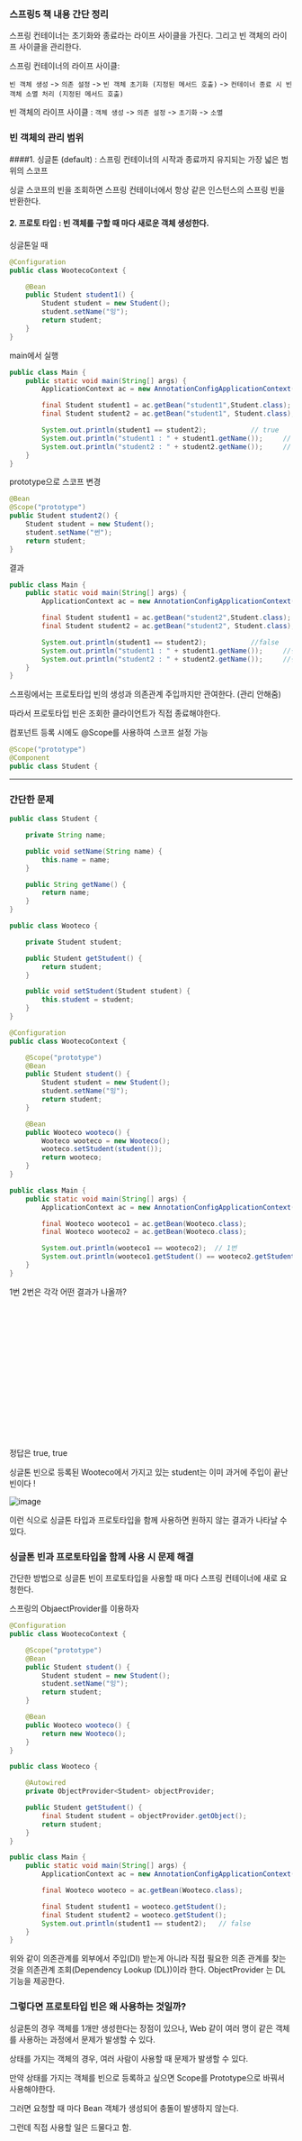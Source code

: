 ### 스프링5 책 내용 간단 정리

스프링 컨테이너는 초기화와 종료라는 라이프 사이클을 가진다. 그리고 빈 객체의 라이프 사이클을 관리한다.

스프링 컨테이너의 라이프 사이클:

`빈 객체 생성` -> `의존 설정` -> `빈 객체 초기화 (지정된 메서드 호출)` -> `컨테이너 종료 시 빈 객체 소멸 처리 (지정된 메서드 호출)`

빈 객체의 라이프 사이클 : `객체 생성` -> `의존 설정` -> `초기화` -> `소멸`

### 빈 객체의 관리 범위

####1. 싱글톤 (default) : 스프링 컨테이너의 시작과 종료까지 유지되는 가장 넓은 범위의 스코프

싱글 스코프의 빈을 조회하면 스프링 컨테이너에서 항상 같은 인스턴스의 스프링 빈을 반환한다.

#### 2. 프로토 타입 : 빈 객체를 구할 때 마다 새로운 객체 생성한다.

싱글톤일 때

```java
@Configuration
public class WootecoContext {

    @Bean
    public Student student1() {
        Student student = new Student();
        student.setName("잉");
        return student;
    }
}
```

main에서 실행

```java
public class Main {
    public static void main(String[] args) {
        ApplicationContext ac = new AnnotationConfigApplicationContext(WootecoContext.class);

        final Student student1 = ac.getBean("student1",Student.class);
        final Student student2 = ac.getBean("student1", Student.class);

        System.out.println(student1 == student2);			// true
        System.out.println("student1 : " + student1.getName());		// 잉
        System.out.println("student2 : " + student2.getName());		// 잉
    }
}
```

prototype으로 스코프 변경

```java
@Bean
@Scope("prototype")
public Student student2() {
    Student student = new Student();
    student.setName("썬");
    return student;
}
```

결과

```java
public class Main {
    public static void main(String[] args) {
        ApplicationContext ac = new AnnotationConfigApplicationContext(WootecoContext.class);

        final Student student1 = ac.getBean("student2",Student.class);
        final Student student2 = ac.getBean("student2", Student.class);

        System.out.println(student1 == student2);			//false
        System.out.println("student1 : " + student1.getName());		//썬
        System.out.println("student2 : " + student2.getName());		//썬
    }
}
```

스프링에서는 프로토타입 빈의 생성과 의존관계 주입까지만 관여한다. (관리 안해줌)

따라서 프로토타입 빈은 조회한 클라이언트가 직접 종료해야한다.

컴포넌트 등록 시에도 @Scope를 사용하여 스코프 설정 가능

```java
@Scope("prototype")
@Component
public class Student {
```

---

### 간단한 문제

```java
public class Student {

    private String name;

    public void setName(String name) {
        this.name = name;
    }

    public String getName() {
        return name;
    }
}
```

```java
public class Wooteco {

    private Student student;

    public Student getStudent() {
        return student;
    }

    public void setStudent(Student student) {
        this.student = student;
    }
}
```

```java
@Configuration
public class WootecoContext {

    @Scope("prototype")
    @Bean
    public Student student() {
        Student student = new Student();
        student.setName("잉");
        return student;
    }

    @Bean
    public Wooteco wooteco() {
        Wooteco wooteco = new Wooteco();
        wooteco.setStudent(student());
        return wooteco;
    }
}
```

```java
public class Main {
    public static void main(String[] args) {
        ApplicationContext ac = new AnnotationConfigApplicationContext(WootecoContext.class);

        final Wooteco wooteco1 = ac.getBean(Wooteco.class);
        final Wooteco wooteco2 = ac.getBean(Wooteco.class);

        System.out.println(wooteco1 == wooteco2);  // 1번
        System.out.println(wooteco1.getStudent() == wooteco2.getStudent()); // 2번
    }
}
```

1번 2번은 각각 어떤 결과가 나올까?

<br>
<br>
<br>
<br>
<br>
<br>
<br>
<br>
<br>
<br>
<br>
<br>
<br>
<br>

정답은 true, true

싱글톤 빈으로 등록된 Wooteco에서 가지고 있는 student는 이미 과거에 주입이 끝난 빈이다 !


![image](images/singletonPrototype.jpeg)

이런 식으로 싱글톤 타입과 프로토타입을 함께 사용하면 원하지 않는 결과가 나타날 수 있다.

### 싱글톤 빈과 프로토타입을 함께 사용 시 문제 해결

간단한 방법으로 싱글톤 빈이 프로토타입을 사용할 때 마다 스프링 컨테이너에 새로 요청한다.

스프링의 ObjaectProvider를 이용하자

```java
@Configuration
public class WootecoContext {

    @Scope("prototype")
    @Bean
    public Student student() {
        Student student = new Student();
        student.setName("잉");
        return student;
    }

    @Bean
    public Wooteco wooteco() {
        return new Wooteco();
    }
}
```

```java
public class Wooteco {

    @Autowired
    private ObjectProvider<Student> objectProvider;

    public Student getStudent() {
        final Student student = objectProvider.getObject();
        return student;
    }
}
```

```java
public class Main {
    public static void main(String[] args) {
        ApplicationContext ac = new AnnotationConfigApplicationContext(WootecoContext.class);

        final Wooteco wooteco = ac.getBean(Wooteco.class);

        final Student student1 = wooteco.getStudent();
        final Student student2 = wooteco.getStudent();
        System.out.println(student1 == student2);   // false
    }
}
```

위와 같이 의존관계를 외부에서 주입(DI) 받는게 아니라 직접 필요한 의존 관계를 찾는 것을 의존관계 조회(Dependency Lookup (DL))이라 한다. ObjectProvider 는 DL 기능을 제공한다.

### 그렇다면 프로토타입 빈은 왜 사용하는 것일까?

싱글톤의 경우 객체를 1개만 생성한다는 장점이 있으나, Web 같이 여러 명이 같은 객체를 사용하는 과정에서 문제가 발생할 수 있다.

상태를 가지는 객체의 경우, 여러 사람이 사용할 때 문제가 발생할 수 있다.

만약 상태를 가지는 객체를 빈으로 등록하고 싶으면 Scope를 Prototype으로 바꿔서 사용해야한다.

그러면 요청할 때 마다 Bean 객체가 생성되어 충돌이 발생하지 않는다.

그런데 직접 사용할 일은 드물다고 함.